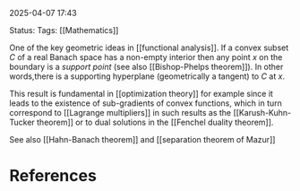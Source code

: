 2025-04-07 17:43

Status:
Tags: [[Mathematics]]

One of the key geometric ideas in [[functional analysis]]. If a convex subset $C$ of a real Banach space has a non-empty interior then any point $x$ on the boundary is a *support point* (see also [[Bishop-Phelps theorem]]). In other words,there is a supporting hyperplane (geometrically a tangent) to $C$ at $x$.

This result is fundamental in [[optimization theory]] for example since it leads to the existence of sub-gradients of convex functions, which in turn correspond to [[Lagrange multipliers]] in such results as the [[Karush-Kuhn-Tucker theorem]] or to dual solutions in the [[Fenchel duality theorem]].

See also [[Hahn-Banach theorem]] and [[separation theorem of Mazur]]

# References
